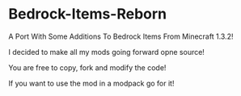Bedrock-Items-Reborn
====================

A Port With Some Additions To Bedrock Items From Minecraft 1.3.2!

I decided to make all my mods going forward opne source!

You are free to copy, fork and modify the code!

If you want to use the mod in a modpack go for it!
